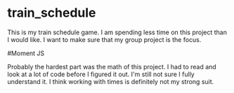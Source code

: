 # train_schedule
This is my train schedule game. I am spending less time on this project than I would like. I want to make sure that my group project is the focus. 

#Moment JS

Probably the hardest part was the math of this project. I had to read and look at a lot of code before I figured it out. I'm still not sure I fully understand it. I think working with times is definitely not my strong suit. 